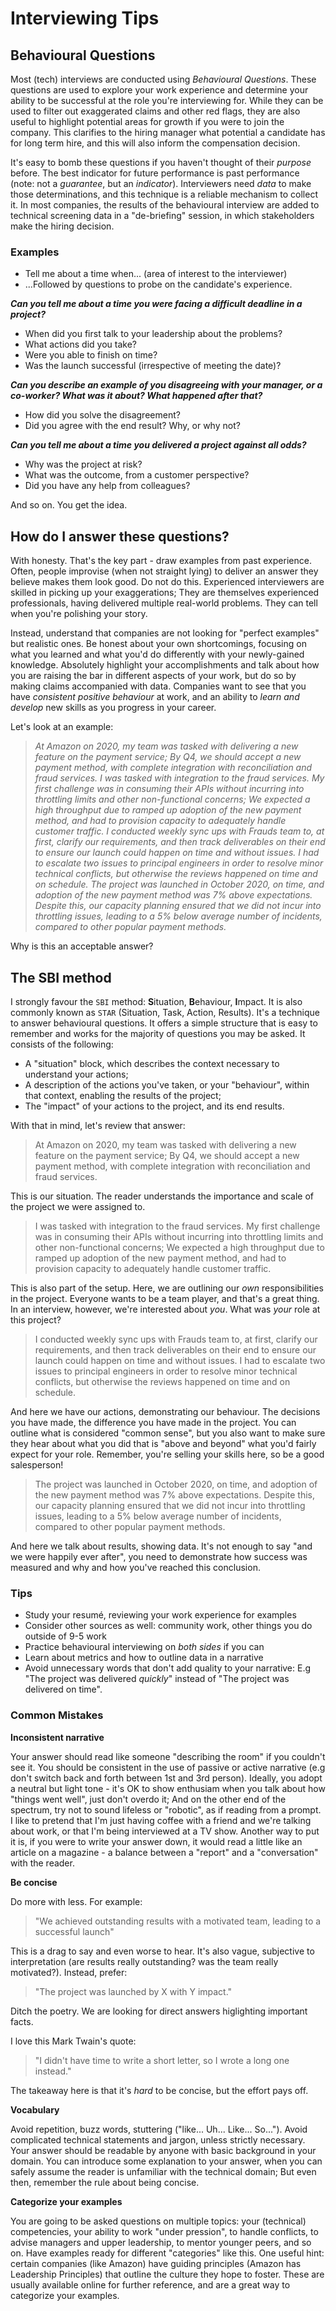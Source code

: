 # Interviewing Tips

## Behavioural Questions

Most (tech) interviews are conducted using _Behavioural Questions_. These questions are used to explore your work experience and determine your ability to be successful at the role you're interviewing for. While they can be used to filter out exaggerated claims and other red flags, they are also useful to highlight potential areas for growth if you were to join the company. This clarifies to the hiring manager what potential a candidate has for long term hire, and this will also inform the compensation decision.

It's easy to bomb these questions if you haven't thought of their _purpose_ before. The best indicator for future performance is past performance (note: not a _guarantee_, but an _indicator_). Interviewers need _data_ to make those determinations, and this technique is a reliable mechanism to collect it. In most companies, the results of the behavioural interview are added to technical screening data in a "de-briefing" session, in which stakeholders make the hiring decision.

### Examples

* Tell me about a time when... (area of interest to the interviewer)
* ...Followed by questions to probe on the candidate's experience.

**_Can you tell me about a time you were facing a difficult deadline in a project?_**
- When did you first talk to your leadership about the problems?
- What actions did you take?
- Were you able to finish on time?
- Was the launch successful (irrespective of meeting the date)?

**_Can you describe an example of you disagreeing with your manager, or a co-worker? What was it about? What happened after that?_**
- How did you solve the disagreement?
- Did you agree with the end result? Why, or why not?

**_Can you tell me about a time you delivered a project against all odds?_**
- Why was the project at risk? 
- What was the outcome, from a customer perspective?
- Did you have any help from colleagues?

And so on. You get the idea.

## How do I answer these questions?

With honesty. That's the key part - draw examples from past experience. Often, people improvise (when not straight lying) to deliver an answer they believe makes them look good. Do not do this. Experienced interviewers are skilled in picking up your exaggerations; They are themselves experienced professionals, having delivered multiple real-world problems. They can tell when you're polishing your story.

Instead, understand that companies are not looking for "perfect examples" but realistic ones. Be honest about your own shortcomings, focusing on what you learned and what you'd do differently with your newly-gained knowledge. Absolutely highlight your accomplishments and talk about how you are raising the bar in different aspects of your work, but do so by making claims accompanied with data. Companies want to see that you have _consistent positive behaviour_ at work, and an ability to _learn and develop_ new skills as you progress in your career.

Let's look at an example:

> _At Amazon on 2020, my team was tasked with delivering a new feature on the payment service; By Q4, we should accept a new payment method, with complete integration with reconciliation and fraud services. I was tasked with integration to the fraud services. My first challenge was in consuming their APIs without incurring into throttling limits and other non-functional concerns; We expected a high throughput due to ramped up adoption of the new payment method, and had to provision capacity to adequately handle customer traffic. I conducted weekly sync ups with Frauds team to, at first, clarify our requirements, and then track deliverables on their end to ensure our launch could happen on time and without issues. I had to escalate two issues to principal engineers in order to resolve minor technical conflicts, but otherwise the reviews happened on time and on schedule. The project was launched in October 2020, on time, and adoption of the new payment method was 7% above expectations. Despite this, our capacity planning ensured that we did not incur into throttling issues, leading to a 5% below average number of incidents, compared to other popular payment methods._ 

Why is this an acceptable answer?

## The SBI method

I strongly favour the `SBI` method: **S**ituation, **B**ehaviour, **I**mpact. It is also commonly known as `STAR` (Situation, Task, Action, Results). It's a technique to answer behavioural questions. It offers a simple structure that is easy to remember and works for the majority of questions you may be asked. It consists of the following:

* A "situation" block, which describes the context necessary to understand your actions;
* A description of the actions you've taken, or your "behaviour", within that context, enabling the results of the project;
* The "impact" of your actions to the project, and its end results.

With that in mind, let's review that answer:

> At Amazon on 2020, my team was tasked with delivering a new feature on the payment service; By Q4, we should accept a new payment method, with complete integration with reconciliation and fraud services.

This is our situation. The reader understands the importance and scale of the project we were assigned to.

> I was tasked with integration to the fraud services. My first challenge was in consuming their APIs without incurring into throttling limits and other non-functional concerns; We expected a high throughput due to ramped up adoption of the new payment method, and had to provision capacity to adequately handle customer traffic.

This is also part of the setup. Here, we are outlining our _own_ responsibilities in the project. Everyone wants to be a team player, and that's a great thing. In an interview, however, we're interested about _you_. What was _your_ role at this project?

> I conducted weekly sync ups with Frauds team to, at first, clarify our requirements, and then track deliverables on their end to ensure our launch could happen on time and without issues. I had to escalate two issues to principal engineers in order to resolve minor technical conflicts, but otherwise the reviews happened on time and on schedule.

And here we have our actions, demonstrating our behaviour. The decisions you have made, the difference you have made in the project. You can outline what is considered "common sense", but you also want to make sure they hear about what you did that is "above and beyond" what you'd fairly expect for your role. Remember, you're selling your skills here, so be a good salesperson!

> The project was launched in October 2020, on time, and adoption of the new payment method was 7% above expectations. Despite this, our capacity planning ensured that we did not incur into throttling issues, leading to a 5% below average number of incidents, compared to other popular payment methods.

And here we talk about results, showing data. It's not enough to say "and we were happily ever after", you need to demonstrate how success was measured and why and how you've reached this conclusion.

### Tips

* Study your resumé, reviewing your work experience for examples
* Consider other sources as well: community work, other things you do outside of 9-5 work
* Practice behavioural interviewing on _both sides_ if you can
* Learn about metrics and how to outline data in a narrative
* Avoid unnecessary words that don't add quality to your narrative: E.g "The project was delivered _quickly_" instead of "The project was delivered on time".

### Common Mistakes

**Inconsistent narrative**

Your answer should read like someone "describing the room" if you couldn't see it. You should be consistent in the use of passive or active narrative (e.g don't switch back and forth between 1st and 3rd person). Ideally, you adopt a neutral but light tone - it's OK to show enthusiam when you talk about how "things went well", just don't overdo it; And on the other end of the spectrum, try not to sound lifeless or "robotic", as if reading from a prompt. I like to pretend that I'm just having coffee with a friend and we're talking about work, or that I'm being interviewed at a TV show. Another way to put it is, if you were to write your answer down, it would read a little like an article on a magazine - a balance between a "report" and a "conversation" with the reader.

**Be concise**

Do more with less. For example: 

> "We achieved outstanding results with a motivated team, leading to a successful launch"

This is a drag to say and even worse to hear. It's also vague, subjective to interpretation (are results really outstanding? was the team really motivated?). Instead, prefer:

> "The project was launched by X with Y impact."

Ditch the poetry. We are looking for direct answers higlighting important facts.

I love this Mark Twain's quote:

> "I didn't have time to write a short letter, so I wrote a long one instead."

The takeaway here is that it's _hard_ to be concise, but the effort pays off.

**Vocabulary**

Avoid repetition, buzz words, stuttering ("like... Uh... Like... So..."). Avoid complicated technical statements and jargon, unless strictly necessary. Your answer should be readable by anyone with basic background in your domain. You can introduce some explanation to your answer, when you can safely assume the reader is unfamiliar with the technical domain; But even then, remember the rule about being concise.

**Categorize your examples**

You are going to be asked questions on multiple topics: your (technical) competencies, your ability to work "under pression", to handle conflicts, to advise managers and upper leadership, to mentor younger peers, and so on. Have examples ready for different "categories" like this. One useful hint: certain companies (like Amazon) have guiding principles (Amazon has Leadership Principles) that outline the culture they hope to foster. These are usually available online for further reference, and are a great way to categorize your examples.
